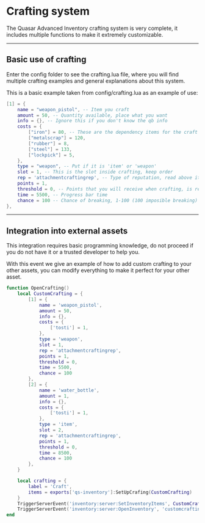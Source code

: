 # Crafting system

The Quasar Advanced Inventory crafting system is very complete, it includes multiple functions to make it extremely customizable.

***

## Basic use of crafting <a href="#basic-use-of-crafting" id="basic-use-of-crafting"></a>

Enter the config folder to see the crafting.lua file, where you will find multiple crafting examples and general explanations about this system.

This is a basic example taken from config/crafting.lua as an example of use:

```lua
[1] = {
    name = "weapon_pistol", -- Item you craft
    amount = 50, -- Quantity available, place what you want
    info = {}, -- Ignore this if you don't know the qb info
    costs = {
        ["iron"] = 80, -- These are the dependency items for the craft
        ["metalscrap"] = 120,
        ["rubber"] = 8,
        ["steel"] = 133,
        ["lockpick"] = 5,
    },
    type = "weapon", -- Put if it is 'item' or 'weapon'
    slot = 1, -- This is the slot inside crafting, keep order
    rep = 'attachmentcraftingrep', -- Type of reputation, read above its configuration (qb only)
    points = 1,
    threshold = 0, -- Points that you will receive when crafting, is reputation (qb only)
    time = 5500, -- Progress bar time
    chance = 100 -- Chance of breaking, 1-100 (100 imposible breaking)
},
```

***

## Integration into external assets <a href="#integration-into-external-assets" id="integration-into-external-assets"></a>

This integration requires basic programming knowledge, do not proceed if you do not have it or a trusted developer to help you.

With this event we give an example of how to add custom crafting to your other assets, you can modify everything to make it perfect for your other asset.

```lua
function OpenCrafting()
    local CustomCrafting = {
        [1] = {
            name = 'weapon_pistol',
            amount = 50,
            info = {},
            costs = {
                ['tosti'] = 1,
            },
            type = 'weapon',
            slot = 1,
            rep = 'attachmentcraftingrep',
            points = 1,
            threshold = 0,
            time = 5500,
            chance = 100
        },
        [2] = {
            name = 'water_bottle',
            amount = 1,
            info = {},
            costs = {
                ['tosti'] = 1,
            },
            type = 'item',
            slot = 2,
            rep = 'attachmentcraftingrep',
            points = 1,
            threshold = 0,
            time = 8500,
            chance = 100
        },
    }

    local crafting = {
        label = 'Craft',
        items = exports['qs-inventory']:SetUpCrafing(CustomCrafting)
    }
    TriggerServerEvent('inventory:server:SetInventoryItems', CustomCrafting)
    TriggerServerEvent('inventory:server:OpenInventory', 'customcrafting', crafting.label, crafting)
end
```
